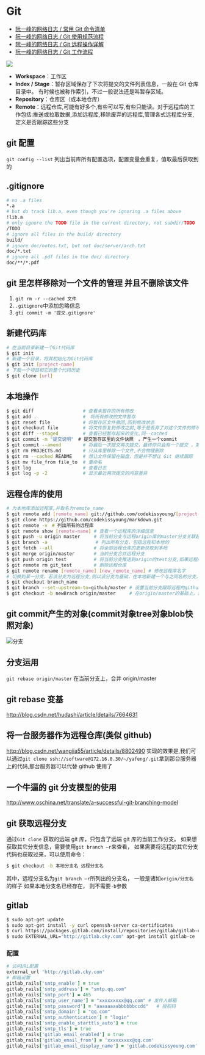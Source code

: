 # Git

- [阮一峰的网络日志 / 常用 Git 命令清单](http://www.ruanyifeng.com/blog/2015/12/git-cheat-sheet.html)
- [阮一峰的网络日志 / Git 使用规范流程](http://www.ruanyifeng.com/blog/2015/08/git-use-process.html)
- [阮一峰的网络日志 / Git 远程操作详解](http://www.ruanyifeng.com/blog/2014/06/git_remote.html)
- [阮一峰的网络日志 / Git 工作流程](http://www.ruanyifeng.com/blog/2015/12/git-workflow.html)

![](http://www.ruanyifeng.com/blogimg/asset/2015/bg2015120901.png)

- **Workspace**：工作区
- **Index / Stage**：暂存区域保存了下次将提交的文件列表信息，一般在 Git 仓库目录中。 有时候也被称作索引，不过一般说法还是叫暂存区域。
- **Repository**：仓库区（或本地仓库）
- **Remote**：远程仓库,可能有好多个,有些可以写,有些只能读。对于远程库的工作包括:推送或拉取数据,添加远程库,移除废弃的远程库,管理各式远程库分支,定义是否跟踪这些分支

## git 配置

`git config --list` 列出当前库所有配置选项，配置变量会重复，值取最后获取到的

## .gitignore

```bash
# no .a files
*.a
# but do track lib.a, even though you're ignoring .a files above
!lib.a
# only ignore the TODO file in the current directory, not subdir/TODO
/TODO
# ignore all files in the build/ directory
build/
# ignore doc/notes.txt, but not doc/server/arch.txt
doc/*.txt
# ignore all .pdf files in the doc/ directory
doc/**/*.pdf
```

## git 里怎样移除对一个文件的管理 并且不删除该文件

1. `git rm -r --cached 文件`
2. `.gitignore`中添加忽略信息
3. `gti commit -m '提交.gitignore'`

## 新建代码库

```bash
# 在当前目录新建一个Git代码库
$ git init
# 新建一个目录，将其初始化为Git代码库
$ git init [project-name]
# 下载一个项目和它的整个代码历史
$ git clone [url]
```

## 本地操作

```bash
$ git diff 					# 查看未暂存的所有修改
$ git add . 				#　将所有修改的文件暂存
$ git reset file 			# 将暂存区文件撤回,回到修改状态
$ git checkout file  		# 将文件恢复到修改之前,等于是丢弃了对这个文件的修改
$ git diff --staged 		# 查看已经暂存起来的变化,同--cached
$ git commit -m "提交说明"　# 提交暂存区里的文件快照　，产生一个commit
$ git commit --amend 		# 将最后一次提交再次提交，最终你只会有一个提交 ，第二次提交将代替第一次提交的结果，重写提交说明
$ git rm PROJECTS.md 		# 只从库里移除一个文件,不会物理删除
$ git rm --cached README  	# 想让文件保留在磁盘，但是并不想让 Git 继续跟踪
$ git mv file_from file_to 	# 重命名
$ git log 					# 查看日志
$ git log -p -2 			# 显示最近两次提交的内容差异
```

## 远程仓库的使用

```bash
# 为本地库添加远程库,并取名为remote_name
$ git remote add [remote_name] git://github.com/codekissyoung/[project-name].git
$ git clone https://github.com/codekissyoung/markdown.git
$ git remote -v　# 列出所有的远程库
$ git remote show [remote-name] # 查看一个远程库的详细信息
$ git push -u origin master		# 将当前分支与远程origin库的master分支关联起来
$ git branch -a　				# 列出所有分支，包括远程和本地的
$ git fetch --all 				# 将全部远程仓库的更新获取到本地
$ git merge origin/master 		# 当前分支合并远程分支
$ git push origin test 			# 将当前分支推送到origin的test分支,如果远程库没有该分支，则创建
$ git remote rm git_test 		# 删除远程仓库
$ git remote rename [remote_name] [new_remote_name] # 修改远程库名字
# 切换到某一分支，若该分支为远程分支,则以该分支为基础，在本地新建一个与之同名的分支，并设置为跟踪该远程分支　
$ git checkout branch_name
$ git branch --set-upstream-to=github/master # 设置当前分支跟踪远程的github/master分支
$ git checkout -b newBrach origin/master 	 # 在origin/master的基础上，创建一个新分支
```

## git commit产生的对象(commit对象tree对象blob快照对象)

![分支](https://git-scm.com/book/en/v2/book/03-git-branching/images/commit-and-tree.png)

## 分支运用

`git rebase origin/master` 在当前分支上，合并 origin/master

## git rebase 变基

http://blog.csdn.net/hudashi/article/details/7664631

## 将一台服务器作为远程仓库(类似 github)

http://blog.csdn.net/wangjia55/article/details/8802490
实现的效果是,我们可以通过`git clone ssh://software@172.16.0.30/~/yafeng/.git`拿到那台服务器上的代码,那台服务器可以代替 github 使用了

## 一个牛逼的 git 分支模型的使用

http://www.oschina.net/translate/a-successful-git-branching-model

## git 获取远程分支

通过`Git clone` 获取的远端 git 库，只包含了远端 git 库的当前工作分支。
如果想获取其它分支信息，需要使用`git branch –r`来查看， 如果需要将远程的其它分支代码也获取过来，可以使用命令：

```bash
$ git checkout -b 本地分支名 远程分支名
```

其中，远程分支名为`git branch –r`所列出的分支名， 一般是诸如`origin/分支名`的样子
如果本地分支名已经存在， 则不需要`-b`参数

## gitlab

```bash
$ sudo apt-get update
$ sudo apt-get install -y curl openssh-server ca-certificates
$ curl https://packages.gitlab.com/install/repositories/gitlab/gitlab-ee/script.deb.sh | sudo bash
$ sudo EXTERNAL_URL="http://gitlab.cky.com" apt-get install gitlab-ce
```

### 配置

```ruby
# 访问URL配置
external_url 'http://gitlab.cky.com'
# 邮箱设置
gitlab_rails['smtp_enable'] = true 
gitlab_rails['smtp_address'] = "smtp.qq.com"
gitlab_rails['smtp_port'] = 465
gitlab_rails['smtp_user_name'] = "xxxxxxxxx@qq.com" # 发件人邮箱
gitlab_rails['smtp_password'] = "aaaaaaaabbbbbbccdd"   # 授权码
gitlab_rails['smtp_domain'] = "qq.com"
gitlab_rails['smtp_authentication'] = "login"
gitlab_rails['smtp_enable_starttls_auto'] = true 
gitlab_rails['smtp_tls'] = true
gitlab_rails['gitlab_email_enabled'] = true 
gitlab_rails['gitlab_email_from'] = 'xxxxxxxxx@qq.com'
gitlab_rails['gitlab_email_display_name'] = 'gitlab.codekissyoung.com'
```